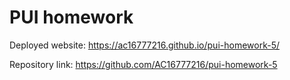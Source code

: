 # PUI homework

Deployed website: https://ac16777216.github.io/pui-homework-5/

Repository link: https://github.com/AC16777216/pui-homework-5
